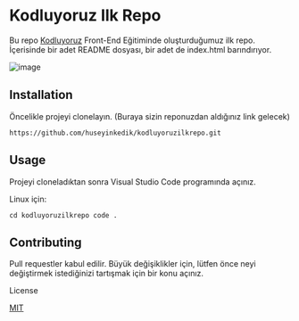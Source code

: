 # Kodluyoruz Ilk Repo
Bu repo [Kodluyoruz](https://kodluyoruz.com) Front-End Eğitiminde oluşturduğumuz ilk repo. İçerisinde bir adet README dosyası, bir adet de index.html barındırıyor.

![image](C:\Users\husey\IdeaProjects\kodluyoruzilkrepo\resim.png)
## Installation
Öncelikle projeyi clonelayın. (Buraya sizin reponuzdan aldığınız link gelecek)

`https://github.com/huseyinkedik/kodluyoruzilkrepo.git`
## Usage
Projeyi cloneladıktan sonra Visual Studio Code programında açınız.

Linux için:

`cd kodluyoruzilkrepo code .`
## Contributing
Pull requestler kabul edilir. Büyük değişiklikler için, lütfen önce neyi değiştirmek istediğinizi tartışmak için bir konu açınız.

License

[MIT](https://choosealicense.com/licenses/mit/)